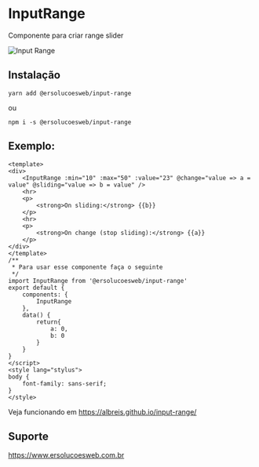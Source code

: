 # InputRange

Componente para criar range slider

![Input Range](https://raw.github.com/albreis/input-range/master/print.png)

## Instalação 

```properties
yarn add @ersolucoesweb/input-range
```

ou

```properties
npm i -s @ersolucoesweb/input-range
```

## Exemplo:

```vue
<template>
<div>
    <InputRange :min="10" :max="50" :value="23" @change="value => a = value" @sliding="value => b = value" />
    <hr>
    <p>
        <strong>On sliding:</strong> {{b}}
    </p>
    <hr>
    <p>
        <strong>On change (stop sliding):</strong> {{a}}
    </p>
</div>
</template>
/**
 * Para usar esse componente faça o seguinte
 */
import InputRange from '@ersolucoesweb/input-range'
export default {
    components: {
        InputRange
    },
    data() {
        return{
            a: 0,
            b: 0
        }
    }
}
</script>
<style lang="stylus">
body {
    font-family: sans-serif;
}
</style>
```
Veja funcionando em https://albreis.github.io/input-range/

## Suporte 
https://www.ersolucoesweb.com.br